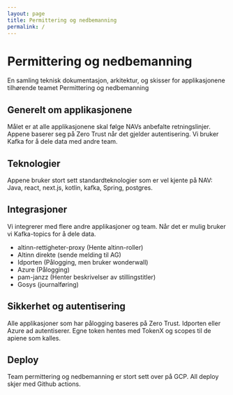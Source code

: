```yaml
---
layout: page
title: Permittering og nedbemanning
permalink: /
---
```

# Permittering og nedbemanning
En samling teknisk dokumentasjon, arkitektur, og skisser for applikasjonene tilhørende teamet Permittering og nedbemanning

## Generelt om applikasjonene
Målet er at alle applikasjonene skal følge NAVs anbefalte retningslinjer. Appene baserer seg på Zero Trust når det gjelder autentisering. Vi bruker Kafka for å dele data med andre team.

## Teknologier
Appene bruker stort sett standardteknologier som er vel kjente på NAV: Java, react, next.js, kotlin, kafka, Spring, postgres.

## Integrasjoner
Vi integrerer med flere andre applikasjoner og team. Når det er mulig bruker vi Kafka-topics for å dele data.

- altinn-rettigheter-proxy (Hente altinn-roller)
- Altinn direkte (sende melding til AG)
- Idporten (Pålogging, men bruker wonderwall)
- Azure (Pålogging)
- pam-janzz (Henter beskrivelser av stillingstitler)
- Gosys (journalføring)

## Sikkerhet og autentisering
Alle applikasjoner som har pålogging baseres på Zero Trust. Idporten eller Azure ad autentiserer. Egne token hentes med TokenX og scopes til de apiene som kalles.

## Deploy
Team permittering og nedbemanning er stort sett over på GCP. All deploy skjer med Github actions.
